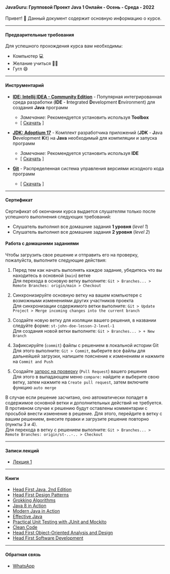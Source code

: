 #### JavaGuru: Групповой Проект Java 1 Онлайн - Осень - Среда - 2022

Привет! 👋 Данный документ содержит основную информацию о курсе.

---

#### Предварительные требования

Для успешного прохождения курса вам необходимы:
* Компьютер 💻
* Желание учиться 👨‍🏫
* Гугл 😄

---

#### Инструментарий

* **[IDE: Intellij IDEA - Community Edition](https://www.jetbrains.com/idea/)** - Популярная интегрированная среда разработки (**IDE** - **I**ntegrated **D**evelopment **E**nvironment) для создания **Java** программ 
  * *Замечание:* Рекомендуется установить используя **Toolbox**
  * [ [Скачать](https://www.jetbrains.com/toolbox-app/download) ]


* **[JDK: Adoptium 17](https://adoptium.net/)** - Комплект разработчика приложений (**JDK** - **J**ava **D**evelopment **K**it) на **Java** необходимый для компиляции и запуска программ
  * *Замечание:* Рекомендуется установить используя **IDE**
  * [ [Скачать](https://adoptium.net/) ]


* **[Git](https://git-scm.com/)** - Распределенная система управления версиями исходного кода программ
    * [ [Скачать](https://git-scm.com/download) ]

---

#### Сертификат

Сертификат об окончании курса выдается слушателям только после успешного выполнения следующих требований:
* Слушатель выполнил все домашние задания **1 уровня** (_level 1_)
* Слушатель выполнил все домашние задания **2 уровня** (_level 2_)


#### Работа с домашними заданиями

Чтобы загрузить свое решение и отправить его на проверку, пожалуйста, выполните следующие действия:
1. Перед тем как начать выполнять каждое задание, убедитесь что вы находитесь в основной (`main`) ветке\
   Для перехода в основую ветку выполните: `Git > Branches... > Remote Branches: origin/main > Checkout`

2. Синхронизируйте основную ветку на вашем компьютере с возможными изменениями других участников проекта\
   Для синхронизации содержимого ветки выполните: `Git > Update Project > Merge incoming changes into the current branch`

3. Создайте новую ветку для изоляции вашего решения, в названии следуйте форме: `st-john-doe-lesson-2-level-1`\
   Для создания новой ветки выполните: `Git > Branches... > + New Branch`

4. Зафиксируйте (`commit`) файлы с решением в локальной истории Git\
   Для этого выполните: `Git > Commit`, выберите все файлы для дальнейшей загрузки, напишите пояснение к изменениям и нажмите на `Commit and Push`

5. Создайте [запрос на проверку](https://github.com/konstantins-buts/jg-java-1-online-spring-tuesday-2022/compare) (`Pull Request`) вашего решения\
   Для этого в выпадающем меню `compare:` найдите и выберите свою ветку, затем нажмите на `Create pull request`, затем включите функцию `auto merge`

В случае если решение засчитано, оно автоматически попадет в содержимое основной ветки и дополнительных действий не требуется.\
В противном случае к решению будут оставлены комментарии с просьбой внести изменение в решение. Для этого, перейдите в ветку с вашим решением, внесите правки и загрузите решение повторно (пункты 3 и 4).\
Для перехода в ветку с решением выполните: `Git > Branches... > Remote Branches: origin/st-..-.. > Checkout`

---

#### Записи лекций

* [Лекция 1](https://www.youtube.com/watch?v=AnT4083gMz4)

---

#### Книги

* [Head First Java, 2nd Edition](https://isbnsearch.org/isbn/9780596009205)
* [Head First Design Patterns](https://isbnsearch.org/isbn/9780596007126)
* [Grokking Algorithms](https://isbnsearch.org/isbn/9781617292231)
* [Java 8 in Action](https://isbnsearch.org/isbn/9781617291999)
* [Modern Java in Action](https://isbnsearch.org/isbn/9781617293566)
* [Effective Java](https://isbnsearch.org/isbn/9780134685991)
* [Practical Unit Testing with JUnit and Mockito](https://isbnsearch.org/isbn/9788393489398)
* [Clean Code](https://isbnsearch.org/isbn/9780132350884)
* [Head First Object-Oriented Analysis and Design](https://isbnsearch.org/isbn/9780596008673)
* [Head First Software Development](https://isbnsearch.org/isbn/9780596527358)

---

#### Обратная связь

* [WhatsApp](https://chat.whatsapp.com/DLt1DIr87laCZALBaU6HpM)
